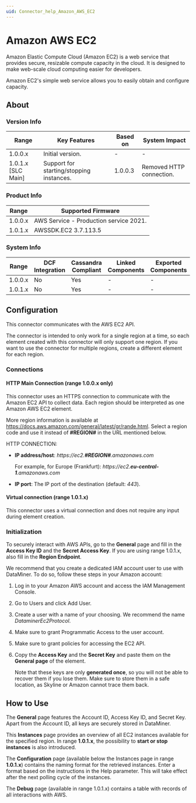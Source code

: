 ```yaml
---
uid: Connector_help_Amazon_AWS_EC2
---
```


# Amazon AWS EC2

Amazon Elastic Compute Cloud (Amazon EC2) is a web service that provides secure, resizable compute capacity in the cloud. It is designed to make web-scale cloud computing easier for developers.

Amazon EC2's simple web service allows you to easily obtain and configure capacity.

## About

### Version Info

| Range              | Key Features                             | Based on | System Impact            |
|--------------------|------------------------------------------|----------|--------------------------|
| 1.0.0.x            | Initial version.                         | -        | -                        |
| 1.0.1.x [SLC Main] | Support for starting/stopping instances. | 1.0.0.3  | Removed HTTP connection. |

### Product Info

| Range     | Supported Firmware                     |
|-----------|----------------------------------------|
| 1.0.0.x   | AWS Service - Production service 2021. |
| 1.0.1.x   | AWSSDK.EC2 3.7.113.5                   |

### System Info

| Range   | DCF Integration | Cassandra Compliant | Linked Components | Exported Components |
|---------|-----------------|---------------------|-------------------|---------------------|
| 1.0.0.x | No              | Yes                 | -                 | -                   |
| 1.0.1.x | No              | Yes                 | -                 | -                   |

## Configuration

This connector communicates with the AWS EC2 API.

The connector is intended to only work for a single region at a time, so each element created with this connector will only support one region. If you want to use the connector for multiple regions, create a different element for each region.

### Connections

#### HTTP Main Connection (range 1.0.0.x only)

This connector uses an HTTPS connection to communicate with the Amazon EC2 API to collect data. Each region should be interpreted as one Amazon AWS EC2 element.

More region information is available at <https://docs.aws.amazon.com/general/latest/gr/rande.html>. Select a region code and use it instead of **\#REGION#** in the URL mentioned below.

HTTP CONNECTION:

- **IP address/host**: *https://ec2.**\#REGION#**.amazonaws.com*

  For example, for Europe (Frankfurt): *https://ec2.**eu-central-1**.amazonaws.com*

- **IP port**: The IP port of the destination (default: *443*).

#### Virtual connection (range 1.0.1.x)

This connector uses a virtual connection and does not require any input during element creation.

### Initialization

To securely interact with AWS APIs, go to the **General** page and fill in the **Access Key ID** and the **Secret Access Key**. If you are using range 1.0.1.x, also fill in the **Region Endpoint**.

We recommend that you create a dedicated IAM account user to use with DataMiner. To do so, follow these steps in your Amazon account:

1. Log in to your Amazon AWS account and access the IAM Management Console.
1. Go to Users and click Add User.
1. Create a user with a name of your choosing. We recommend the name *DataminerEc2Protocol*.
1. Make sure to grant Programmatic Access to the user account.
1. Make sure to grant policies for accessing the EC2 API.
1. Copy the **Access Key** and the **Secret Key** and paste them on the **General page** of the element.

   Note that these keys are only **generated once**, so you will not be able to recover them if you lose them. Make sure to store them in a safe location, as Skyline or Amazon cannot trace them back.

## How to Use

The **General** page features the Account ID, Access Key ID, and Secret Key. Apart from the Account ID, all keys are securely stored in DataMiner.

This **Instances** page provides an overview of all EC2 instances available for the specified region. In range **1.0.1.x**, the possibility to **start or stop instances** is also introduced.

The **Configuration** page (available below the Instances page in range **1.0.1.x**) contains the naming format for the retrieved instances. Enter a format based on the instructions in the Help parameter. This will take effect after the next polling cycle of the instances.

The **Debug** page (available in range 1.0.1.x) contains a table with records of all interactions with AWS.
